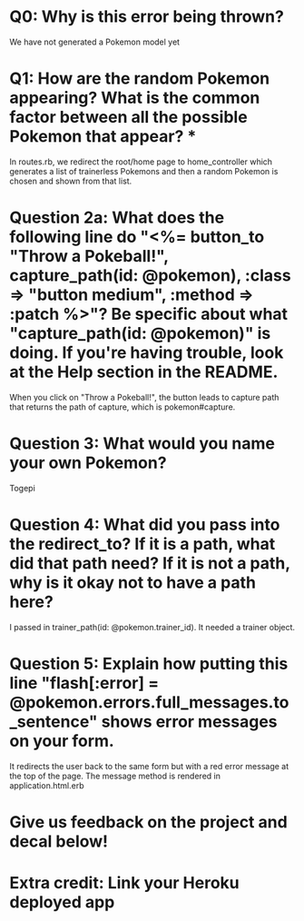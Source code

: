 # Q0: Why is this error being thrown?
We have not generated a Pokemon model yet

# Q1: How are the random Pokemon appearing? What is the common factor between all the possible Pokemon that appear? *
In routes.rb, we redirect the root/home page to home_controller which generates a list of trainerless Pokemons and then a random Pokemon is chosen and shown from that list. 

# Question 2a: What does the following line do "<%= button_to "Throw a Pokeball!", capture_path(id: @pokemon), :class => "button medium", :method => :patch %>"? Be specific about what "capture_path(id: @pokemon)" is doing. If you're having trouble, look at the Help section in the README.
When you click on "Throw a Pokeball!", the button leads to capture path that returns the path of capture, which is pokemon#capture.

# Question 3: What would you name your own Pokemon?
Togepi

# Question 4: What did you pass into the redirect_to? If it is a path, what did that path need? If it is not a path, why is it okay not to have a path here?
I passed in trainer_path(id: @pokemon.trainer_id).
It needed a trainer object.

# Question 5: Explain how putting this line "flash[:error] = @pokemon.errors.full_messages.to_sentence" shows error messages on your form.
It redirects the user back to the same form but with a red error message at the top of the page. The message method is rendered in application.html.erb

# Give us feedback on the project and decal below!

# Extra credit: Link your Heroku deployed app
